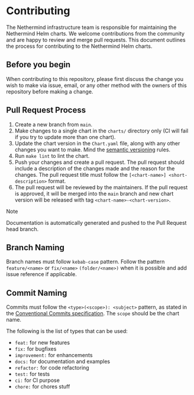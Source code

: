 # Contributing

The Nethermind infrastructure team is responsible for maintaining the Nethermind Helm charts. We welcome contributions from the community and are happy to review and merge pull requests. This document outlines the process for contributing to the Nethermind Helm charts.

## Before you begin

When contributing to this repository, please first discuss the change you wish to make via issue, email, or any other method with the owners of this repository before making a change.

## Pull Request Process

1. Create a new branch from `main`.
2. Make changes to a single chart in the `charts/` directory only (CI will fail if you try to update more than one chart).
3. Update the chart version in the `Chart.yaml` file, along with any other changes you want to make. Mind the [semantic versioning](https://semver.org/) rules.
4. Run `make lint` to lint the chart.
5. Push your changes and create a pull request. The pull request should include a description of the changes made and the reason for the changes. The pull request title must follow the `[<chart-name>] <short-description>` format.
6. The pull request will be reviewed by the maintainers. If the pull request is approved, it will be merged into the `main` branch and new chart version will be released with tag `<chart-name>-<chart-version>`.

> [!NOTE]
> Documentation is automatically generated and pushed to the Pull Request head branch.

## Branch Naming

Branch names must follow `kebab-case` pattern. Follow the pattern `feature/<name>` or `fix/<name>` `(folder/<name>)` when it is possible and add issue reference if applicable.

## Commit Naming

Commits must follow the `<type>(<scope>): <subject>` pattern, as stated in the [Conventional Commits specification](https://www.conventionalcommits.org/en/v1.0.0/). The `scope` should be the chart name.

The following is the list of types that can be used:

- `feat:` for new features
- `fix:` for bugfixes
- `improvement:` for enhancements
- `docs:` for documentation and examples
- `refactor:` for code refactoring
- `test:` for tests
- `ci:` for CI purpose
- `chore:` for chores stuff
